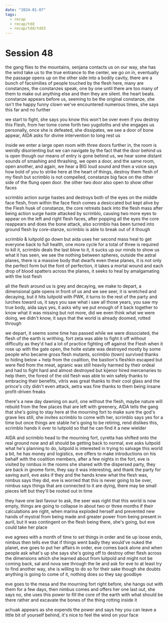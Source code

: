 ```yaml
---
date: "2024-01-07"
tags:
  - recap
  - recap/tdd
  - recap/tdd/tdd3
---
```

# Session 48

the gang flies to the mountains, senjana contacts us on our way, she has the wind take us to the true entrance to the center, we go on in, eventually the passage opens up on the other side into a bodily cavity, there are a bunch of facsimilies of people touched by the flesh here, many are constanzes, the constanzes speak, one by one until there are too many of them to make out anything else and then they are silent. the heart beats. constanze appears before us, seeming to be the original constanze, she isn't the happy funny clown we've encountered numerous times, she says this far and no further

we start to fight, she says you know this won't be over even if you destroy this Flesh, from her tome come forth two yugoloths and she engages us personally, once she is defeated, she dissipates, we see a door of bone appear, AIDA asks for divine intervention to long rest us

inside we enter a large open room with three doors further in, the room is weirdly disorienting but we can navigate by the fact that the door behind us is open though our means of entry is gone behind us, we hear some distant sounds of smashing and thrashing, we open a door, and the same room, open another, and again, we hear a BIG loud sound and then a voice says how bold of you to strike here at the heart of things, destroy them flesh of my flesh but scrimblo is not compelled, constanze big face on the other side of the flung open door. the other two door also open to show other faces

scrimblo action surge hastes and destroys both of the eyes on the middle face flesh, from within the face flesh comes a desiccated but kept alive by the Flesh husk of constanze, the core retreats back into the flesh mass after being action surge haste attacked by scrimblo, causing two more eyes to appear on the left and right flesh faces, after popping all the eyes the core reappears and does the bone attack, also scrimblo has been turned into ground flesh by core-stanze, scrimblo is able to break out of it though

scrimblo & luitpold go down but aida uses her second mass heal to get everyone back to full health, one more cycle for a total of three is required to kill it, scrimblo deals the last blow to it, it sucks up our minds to show us what it has seen, we see the nothing between spheres, outside the astral planes, there is a massive body that dwarfs even these planes, it is not only the perfect form but the font of perfection, it takes a mortal wound and each drop of blood spatters across the planes, it seeks to heal by amalgamating with the lost flesh

all the flesh around us is grey and decaying, we make to depart, a dimensional gate opens in front of us and we see seer, it is wretched and decaying, but it hits luitpold with PWK, it turns to the rest of the party and lurches toward us, it says you saw what i saw all those years, you saw my true body, aida says yes, it asks why we put enough of it back together to know what it was missing but not more, did we even think what we were doing, we didn't know, it says that the world is already doomed, rotted through

we depart, it seems some time has passed while we were dissociated, the flesh of the earth is writhing, fort zeta was able to fight it off without difficulty as they'd had a lot of practice fighting off against the Flesh when it rose up with the gate open, the holte estate was destroyed mostly by some people who became gross flesh mutants, scrimblo (town) survived thanks to hiding below + help from the coalition, the bastion's fleshkin escaped but were fled from the meat, agranic was still heavily harmed by their ordeal and had to fight hard and almost destroyed but kijenor hired mercenaries to help them, the forest of the old flesh was able to win safely thanks to embracing their benefits, vitris was great thanks to their cool glass and the prince's city didn't even attack, aetra was fine thanks to them being insane profit-driven freaks

there's a new day dawning on auril, one without the flesh, maybe nature will rebuild from the few places that are left with greenery, AIDA tells the gang that she's going to stay here at the mourning fort to make sure the god's grave lies still, she invites scrimblo to come with her, scrimblo says yes for a time but once things are stable he's going to be retiring, rend dislikes this, scrimblo hands it over to luitpold so that he can find it a new wielder

AIDA and scrimblo head to the mourning fort, cyretta has shifted onto the real ground now and all should be getting back to normal, eve asks luitpold what he's planning to do, luitpold is interested in trying to salvage this world a bit, he has money and logistics, eve offers to make introductions on his behalf with the coalition members, after a few nights in the fort, eve is visited by nimbus in the rooms she shared with the dispersed party, they are back in gnome form, they say it was interesting, and thank the party for saving auril, eve asks if they and the hands knew what the flesh was, nimbus says they did, eve is worried that this is never going to be over, nimbus says things that are connected to it are dying, there may be small pieces left but they'll be rooted out in time

they have one last favour to ask, the seer was right that this world is now empty, things are going to collapse in about two or three months if their calculations are right, when marina exploded herself and prevented new hands of mystral from being made and greater power from being present in auril, but it was contingent on the flesh being there, she's going, but eve could take her place

eve agrees with a month of time to set things in order and tie up loose ends, nimbus then tells eve that if things went badly they would've nuked the planet, eve goes to put her affairs in order, eve comes back alone and when people ask what's up she says she's going off to destroy other flesh across the dimensions which she learned about from luitpold and might not be coming back, sal and nova see through the lie and ask for eve to at least try to find another way, she is willing to do so for their sake though she doubts anything is going to come of it, nothing does so they say goodbye

eve goes to the mesa and the mourning fort right before, she hangs out with them for a few days, then nimbus comes and offers her one last out, she says no, she uses this power to fill the core of the earth with what should be there rather and excavate the bones of the thing rotting inside it

achuak appears as she expends the power and says hey you can leave a little bit of yourself behind, it's nice to feel the wind on your face